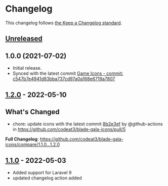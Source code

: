 # Changelog

This changelog follows [the Keep a Changelog standard](https://keepachangelog.com).

## [Unreleased](https://github.com/codeat3/blade-gala-icons/compare/1.2.0...HEAD)

## 1.0.0 (2021-07-02)

- Initial release.
- Synced with the latest commit [Game Icons - commit: c547b7e4941d83bba737cd97a0a168e6719a7807](https://github.com/game-icons/icons/commit/c547b7e4941d83bba737cd97a0a168e6719a7807)

## [1.2.0](https://github.com/codeat3/blade-gala-icons/compare/1.1.0...1.2.0) - 2022-05-10

## What's Changed

- chore: update icons with the latest commit [8b2e3ef](https://github.com/game-icons/icons/commit/8b2e3ef7ff6323a542a095540bb9ec12b717d97c) by @github-actions in https://github.com/codeat3/blade-gala-icons/pull/5

**Full Changelog**: https://github.com/codeat3/blade-gala-icons/compare/1.1.0...1.2.0

## [1.1.0](https://github.com/codeat3/blade-gala-icons/compare/1.8.1...1.1.0) - 2022-05-03

- Added support for Laravel 9
- updated changelog action added
